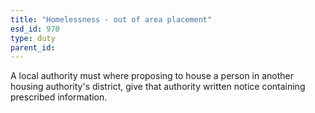 ```yaml
---
title: "Homelessness - out of area placement"
esd_id: 970
type: duty
parent_id:  
---
```


A local authority must where proposing to house a person in another housing authority's district, give that authority written notice containing prescribed information.

